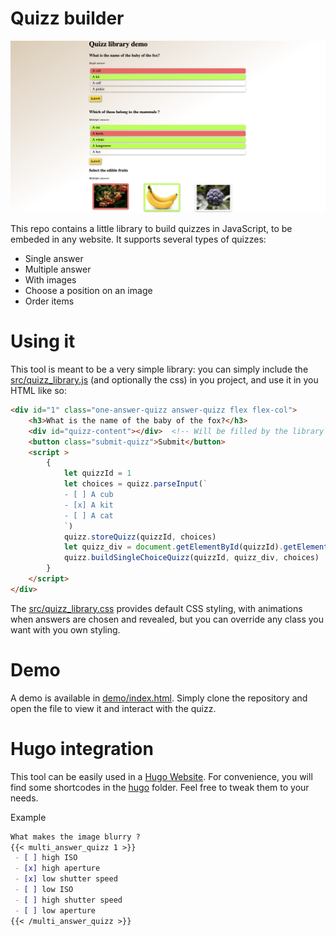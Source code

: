 # Quizz builder

![demo](demo.png)


This repo contains a little library to build quizzes in JavaScript, to be embeded in any website. It supports several types of quizzes:
 - Single answer
 - Multiple answer
 - With images
 - Choose a position on an image
 - Order items

# Using it

This tool is meant to be a very simple library: you can simply include the [src/quizz_library.js](src/quizz_library.js) (and optionally the css) in you project, and use it in you HTML like so:
```html
<div id="1" class="one-answer-quizz answer-quizz flex flex-col">
    <h3>What is the name of the baby of the fox?</h3>
    <div id="quizz-content"></div>  <!-- Will be filled by the library -->
    <button class="submit-quizz">Submit</button>
    <script >
        {
            let quizzId = 1
            let choices = quizz.parseInput(`
            - [ ] A cub
            - [x] A kit
            - [ ] A cat
            `)
            quizz.storeQuizz(quizzId, choices)
            let quizz_div = document.getElementById(quizzId).getElementsByTagName("div")[0]
            quizz.buildSingleChoiceQuizz(quizzId, quizz_div, choices)
        }
    </script>
</div>
```

The [src/quizz_library.css](src/quizz_library.css) provides default CSS styling, with animations when answers are chosen and revealed, but you can override any class you want with you own styling.


# Demo

A demo is available in [demo/index.html](demo/index.html). Simply clone the repository and open the file to view it and interact with the quizz.


# Hugo integration

This tool can be easily used in a [Hugo Website](https://gohugo.io/). For convenience, you will find some shortcodes in the [hugo](hugo/) folder. Feel free to tweak them to your needs.

Example 
```md
What makes the image blurry ?
{{< multi_answer_quizz 1 >}}
 - [ ] high ISO
 - [x] high aperture
 - [x] low shutter speed
 - [ ] low ISO
 - [ ] high shutter speed
 - [ ] low aperture
{{< /multi_answer_quizz >}}
```